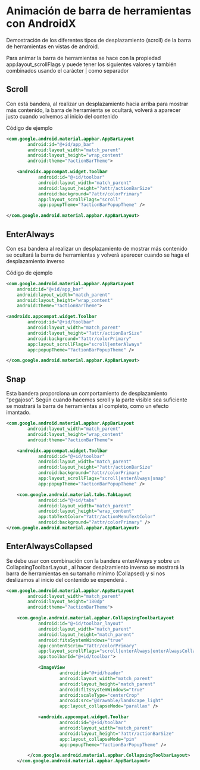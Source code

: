 # Animación de barra de herramientas con AndroidX
Demostración de los diferentes tipos de desplazamiento (scroll) de la barra de herramientas en vistas de android.

Para animar la barra de herramientas se hace con la propiedad app:layout_scrollFlags y puede tener los siguientes valores y también combinados usando el carácter | como separador

## Scroll
Con está bandera, al realizar un desplazamiento hacia arriba para mostrar más contenido, la barra de herramienta se ocultará, volverá a aparecer justo cuando volvemos al inicio del contenido


Código de ejemplo
```xml
<com.google.android.material.appbar.AppBarLayout
        android:id="@+id/app_bar"
        android:layout_width="match_parent"
        android:layout_height="wrap_content"
        android:theme="?actionBarTheme">

    <androidx.appcompat.widget.Toolbar
            android:id="@+id/toolbar"
            android:layout_width="match_parent"
            android:layout_height="?attr/actionBarSize"
            android:background="?attr/colorPrimary"
            app:layout_scrollFlags="scroll"
            app:popupTheme="?actionBarPopupTheme" />

</com.google.android.material.appbar.AppBarLayout>
```
## EnterAlways
Con esa bandera al realizar un desplazamiento de mostrar más contenido se ocultará la barra de herramientas y volverá aparecer cuando se haga el desplazamiento inverso


Código de ejemplo
```xml
<com.google.android.material.appbar.AppBarLayout
    android:id="@+id/app_bar"
    android:layout_width="match_parent"
    android:layout_height="wrap_content"
    android:theme="?actionBarTheme">

<androidx.appcompat.widget.Toolbar
        android:id="@+id/toolbar"
        android:layout_width="match_parent"
        android:layout_height="?attr/actionBarSize"
        android:background="?attr/colorPrimary"
        app:layout_scrollFlags="scroll|enterAlways"
        app:popupTheme="?actionBarPopupTheme" />

</com.google.android.material.appbar.AppBarLayout>
```
## Snap
Esta bandera proporciona un comportamiento de desplazamiento “pegajoso”. Según cuando hacemos scroll y la parte visible sea suficiente se mostrará la barra de herramientas al completo, como un efecto imantado.

```xml
<com.google.android.material.appbar.AppBarLayout
        android:layout_width="match_parent"
        android:layout_height="wrap_content"
        android:theme="?actionBarTheme">

    <androidx.appcompat.widget.Toolbar
            android:id="@+id/toolbar"
            android:layout_width="match_parent"
            android:layout_height="?attr/actionBarSize"
            android:background="?attr/colorPrimary"
            app:layout_scrollFlags="scroll|enterAlways|snap"
            app:popupTheme="?actionBarPopupTheme" />

    <com.google.android.material.tabs.TabLayout
            android:id="@+id/tabs"
            android:layout_width="match_parent"
            android:layout_height="wrap_content"
            app:tabTextColor="?attr/actionMenuTextColor"
            android:background="?attr/colorPrimary" />
</com.google.android.material.appbar.AppBarLayout>
```
## EnterAlwaysCollapsed
Se debe usar con combinación con la bandera enterAlways y sobre un CollapsingToolbarLayout , al hacer desplzamiento inverso se mostrará la barra de herramientas en su tamaño mínimo (Collapsed) y si nos deslizamos al inicio del contenido se expenderá .

```xml
<com.google.android.material.appbar.AppBarLayout
        android:layout_width="match_parent"
        android:layout_height="180dp"
        android:theme="?actionBarTheme">

    <com.google.android.material.appbar.CollapsingToolbarLayout
            android:id="@+id/toolbar_layout"
            android:layout_width="match_parent"
            android:layout_height="match_parent"
            android:fitsSystemWindows="true"
            app:contentScrim="?attr/colorPrimary"
            app:layout_scrollFlags="scroll|enterAlways|enterAlwaysCollapsed"
            app:toolbarId="@+id/toolbar">

            <ImageView
                    android:id="@+id/header"
                    android:layout_width="match_parent"
                    android:layout_height="match_parent"
                    android:fitsSystemWindows="true"
                    android:scaleType="centerCrop"
                    android:src="@drawable/landscape_light"
                    app:layout_collapseMode="parallax" />

            <androidx.appcompat.widget.Toolbar
                    android:id="@+id/toolbar"
                    android:layout_width="match_parent"
                    android:layout_height="?attr/actionBarSize"
                    app:layout_collapseMode="pin"
                    app:popupTheme="?actionBarPopupTheme" />

        </com.google.android.material.appbar.CollapsingToolbarLayout>
    </com.google.android.material.appbar.AppBarLayout>
   ```
